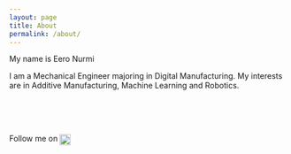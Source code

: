 ```yaml
---
layout: page
title: About
permalink: /about/
---
```


My name is Eero Nurmi

I am a Mechanical Engineer majoring in Digital Manufacturing. My interests are in Additive Manufacturing, Machine Learning and Robotics.







<br><br><br>
<p>Follow me on <a href="https://www.linkedin.com/in/eero-nurmi-/">
<img src="https://upload.wikimedia.org/wikipedia/commons/8/81/LinkedIn_icon.svg" alt="LinkedIn" style="width:20px; vertical-align:middle;"></a></p>



